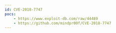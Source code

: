 ```yaml
---
id: CVE-2018-7747
pocs: 
    - https://www.exploit-db.com/raw/44489
    - https://github.com/mindpr00f/CVE-2018-7747
---
```

